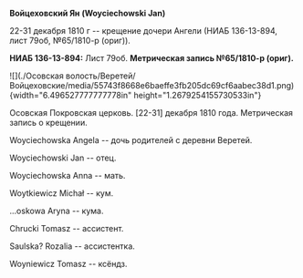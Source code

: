 **Войцеховский Ян (Woyciechowski Jan)**

22-31 декабря 1810 г -- крещение дочери Ангели (НИАБ 136-13-894, лист
79об, №65/1810-р (ориг)).

**НИАБ 136-13-894:** Лист 79об. **Метрическая запись №65/1810-р
(ориг).**

![](./Осовская волость/Веретей/Войцеховские/media/55743f8668e6baeffe3fb205dc69cf6aabec38d1.png){width="6.496527777777778in"
height="1.2679254155730533in"}

Осовская Покровская церковь. \[22-31\] декабря 1810 года. Метрическая
запись о крещении.

Woyciechowska Angela -- дочь родителей с деревни Веретей.

Woyciechowski Jan -- отец.

Woyciechowska Anna -- мать.

Woytkiewicz Michał -- кум.

\...oskowa Aryna -- кума.

Chrucki Tomasz -- ассистент.

Saulska? Rozalia -- ассистентка.

Woyniewicz Tomasz -- ксёндз.
